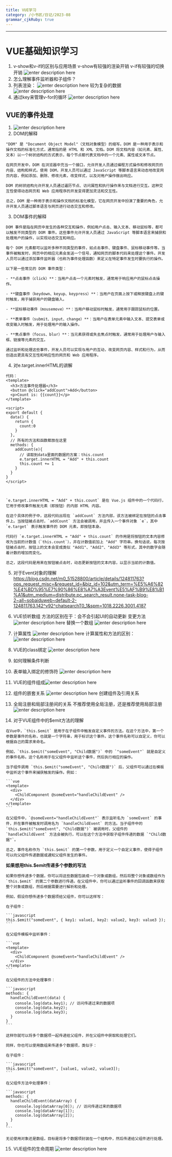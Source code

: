 ```yaml
---
title: VUE学习
category: /小书匠/日记/2023-08
grammar_cjkRuby: true
---
```




----------


# VUE基础知识学习

1. v-show和v-if的区别与应用场景
   v-show有较强的渲染开销
   v-if有较强的切换开销
![enter description here](./images/1691201239096.png)
2. 怎么理解事件监听器和子组件？
3. 列表渲染：
   ![enter description here](./images/1691201444954.png)
   较为复杂的数据
   ![enter description here](./images/1691201686608.png)
  4. 通过key来管理v-for的循环
     ![enter description here](./images/1691204695570.png)
## VUE的事件处理
1. ![enter description here](./images/1691422981082.png)
2. DOM的解释
~~~
"DOM" 是 "Document Object Model"（文档对象模型）的缩写。DOM 是一种用于表示和操作文档的标准化方式，通常指的是 HTML 和 XML 文档。DOM 将文档内容（如元素、属性、文本）以一个树状结构的方式表示，每个节点都代表文档中的一个元素、属性或文本节点。

在网页开发中，DOM 在浏览器中充当一个接口，允许开发人员通过编程方式操作和修改网页的内容、结构和样式。使用 DOM，开发人员可以通过 JavaScript 等脚本语言来动态地改变网页内容，例如添加、删除、修改元素，改变样式，以及对用户操作做出响应。

DOM 的树状结构允许开发人员通过遍历节点、访问属性和执行操作来与文档进行交互。这种交互性使得动态网页和 Web 应用程序的开发变得更加灵活和交互性。

总之，DOM 是一种用于表示和操作文档的标准化模型，它在网页开发中扮演了重要的角色，允许开发人员通过脚本语言与网页进行动态交互和修改。
~~~
3. DOM事件的解释
~~~
DOM 事件是指在网页中发生的各种交互和操作，例如用户点击、输入文本、移动鼠标等，都可以触发不同类型的 DOM 事件。这些事件允许开发人员通过 JavaScript 等脚本语言来捕获和处理用户的操作，以实现动态交互和响应。

每个 DOM 元素都可以监听多种不同类型的事件，如点击事件、键盘事件、鼠标移动事件等。当事件被触发时，网页中的相应元素会发送一个信号，通知网页的脚本代码来处理这个事件。开发人员可以通过添加事件监听器（也称为事件处理函数）来定义在特定事件发生时要执行的操作。

以下是一些常见的 DOM 事件类型：

- **点击事件（click）**：当用户点击一个元素时触发，通常用于响应用户的鼠标点击操作。

- **键盘事件（keydown、keyup、keypress）**：当用户在页面上按下或释放键盘上的键时触发，用于捕获用户的键盘输入。

- **鼠标移动事件（mousemove）**：当用户移动鼠标时触发，通常用于跟踪鼠标的位置。

- **表单事件（submit、input、change）**：当用户在表单元素中输入文本、提交表单或改变输入时触发，用于处理用户的输入操作。

- **焦点事件（focus、blur）**：当元素获得或失去焦点时触发，通常用于处理用户与输入框、链接等元素的交互。

通过监听和处理这些事件，开发人员可以实现与用户的互动，改变网页内容、样式和行为，从而创造出更具有交互性和响应性的网页和 Web 应用程序。
~~~
4. 对e.target.innerHTML的讲解
~~~
代码：
<template>
  <h3>方法事件处理器</h3>
  <button @click="addCount">Add</button>
  <p>Count is: {{count}}</p>
</template>

<script>
export default {
  data() {
    return {
      count:0
    }
  },
  // 所有的方法和函数都放在这里
  methods: {
    addCount(e){
      // 读取到data里面的数据的方案：this.count
      e.target.innerHTML = "Add" + this.count
      this.count += 1
    }
  }
}
</script>



`e.target.innerHTML = "Add" + this.count` 是在 Vue.js 组件中的一个代码行，它用于修改事件触发元素（即按钮）的内部 HTML 内容。

在这个具体的例子中，这段代码出现在 `addCount` 方法内部，该方法被绑定在按钮的点击事件上。当按钮被点击时，`addCount` 方法会被调用，并且传入一个事件对象 `e`，其中 `e.target` 表示触发事件的 DOM 元素，即按钮本身。

代码行 `e.target.innerHTML = "Add" + this.count` 的作用是将按钮的文本内容修改为当前的计数值（`this.count`），并在计数值前加上 "Add" 字符串。换句话说，每次按钮被点击时，按钮上的文本会变成类似 "Add1"、"Add2"、"Add3" 等形式，其中的数字会随着计数的增加而变化。

总之，这段代码是用来在按钮被点击时，动态更新按钮的文本内容，以显示当前的计数值。
~~~
5. 对于Event对象的理解
https://blog.csdn.net/m0_51528800/article/details/124811763?ops_request_misc=&request_id=&biz_id=102&utm_term=%E5%A6%82%E4%BD%95%E7%90%86%E8%A7%A3Event%E5%AF%B9%E8%B1%A1&utm_medium=distribute.pc_search_result.none-task-blog-2~all~sobaiduweb~default-2-124811763.142^v92^chatsearchT0_1&spm=1018.2226.3001.4187
6. VUE侦听数组
 方法的区别在于：会不会引起UI的自动更新
 变更方法
![enter description here](./images/1691598685845.png)
替换一个数组
![enter description here](./images/1691598832011.png)
7. 计算属性
![enter description here](./images/1691599272347.png)
计算属性和方法的区别：
![enter description here](./images/1691599716344.png)
8. VUE的class绑定
![enter description here](./images/1691599932133.png)
9. 如何理解条件判断

 10. 表单输入绑定的修饰符
 ![enter description here](./images/1691630999039.png)
 11. VUE的组件组成![enter description here](./images/1691938169459.png)
12. 组件的嵌套关系
![enter description here](./images/1691945264764.png)
创建组件及引用关系
13. 全局注册和局部注册间的关系
 不推荐使用全局注册，还是推荐使用局部注册
![enter description here](./images/1692035692248.png)
14. 对于VUE组件中的$emit方法的理解
~~~
在Vue中，`this.$emit` 是用于在子组件中触发自定义事件的方法。在这个方法中，第一个参数是事件的名称，也就是一个字符串，用于标识这个事件。这个事件名称可以自定义，你可以根据自己的需求来命名。

例如，`this.$emit("someEvent", "Child数据")` 中的 `"someEvent"` 就是自定义的事件名称。这个名称用于在父组件中监听这个事件，然后执行相应的操作。

当子组件调用 `this.$emit("someEvent", "Child数据")` 后，父组件可以通过在模板中监听这个事件来捕获触发的操作。例如：

```vue
<template>
  <div>
    <ChildComponent @someEvent="handleChildEvent" />
  </div>
</template>
```

在父组件中，`@someEvent="handleChildEvent"` 表示监听名为 `someEvent` 的事件，并在事件被触发时调用名为 `handleChildEvent` 的方法。当子组件中的 `this.$emit("someEvent", "Child数据")` 被调用时，父组件的 `handleChildEvent` 方法会被执行，可以在这个方法中获取子组件传递的数据 `"Child数据"`。

总之，事件名称作为 `this.$emit` 的第一个参数，用于定义一个自定义事件，使得子组件可以向父组件传递数据或通知父组件发生的事件。
~~~
**如果想用this.$emit传递多个参数的写法**
~~~
如果你想传递多个数据，你可以将这些数据包装成一个对象或数组，然后将整个对象或数组作为 `this.$emit` 的第二个参数进行传递。在父组件中，你可以通过监听事件的回调函数来获取整个对象或数组，然后根据需要进行解析和处理。

例如，假设你想传递多个数据项给父组件，你可以这样写：

在子组件：

```javascript
this.$emit("someEvent", { key1: value1, key2: value2, key3: value3 });
```

在父组件模板中监听事件：

```vue
<template>
  <div>
    <ChildComponent @someEvent="handleChildEvent" />
  </div>
</template>
```

在父组件的方法中处理事件：

```javascript
methods: {
  handleChildEvent(data) {
    console.log(data.key1); // 访问传递过来的数据项
    console.log(data.key2);
    console.log(data.key3);
  }
}
```

这样你就可以将多个数据项一起传递给父组件，并在父组件中获取和处理它们。

同样，你也可以使用数组来传递多个数据项，类似于：

在子组件：

```javascript
this.$emit("someEvent", [value1, value2, value3]);
```

在父组件方法中处理事件：

```javascript
methods: {
  handleChildEvent(dataArray) {
    console.log(dataArray[0]); // 访问传递过来的数据项
    console.log(dataArray[1]);
    console.log(dataArray[2]);
  }
}
```

无论使用对象还是数组，目标是将多个数据项封装在一个结构中，然后传递给父组件进行处理。
~~~
15. VUE组件的生命周期
![enter description here](./images/1692287540365.png)
